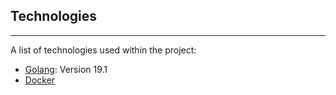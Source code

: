 ## Technologies
***
A list of technologies used within the project:
* [Golang](https://example.com): Version 19.1 
* [Docker](https://example.com)